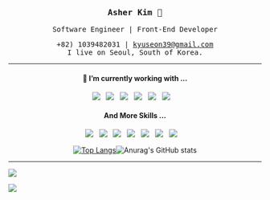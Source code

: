 <div align='center'>
 <h3><samp><strong>Asher Kim</strong> 👋 </samp></h3>

 <samp>Software Engineer | Front-End Developer</samp><br/>
 
 <samp>+82) 1039482031 | kyuseon39@gmail.com</samp><br/>
 <samp>I live on Seoul, South of Korea.</samp>
 
 
 <hr>
 
 <h4>🧐  I’m currently working with ...</h4>

 <p>
   <img src="https://img.shields.io/badge/React-20232A?style=for-the-badge&logo=react&logoColor=61DAFB" />&nbsp;&nbsp;
   <img src="https://img.shields.io/badge/Next.Js-20232A?style=for-the-badge&logo=Next.js&logoColor=61DAFB" />&nbsp;&nbsp;
   <img src="https://img.shields.io/badge/JS-F7DF1E?style=for-the-badge&logo=javascript&logoColor=black" />&nbsp;&nbsp;
   <img src="https://img.shields.io/badge/TS-3073C0?style=for-the-badge&logo=typescript&logoColor=white" />&nbsp;&nbsp;
   <img src="https://img.shields.io/badge/CSS3-1572B6?&style=for-the-badge&logo=css3&logoColor=white" />&nbsp;&nbsp;
   <img src="https://img.shields.io/badge/sass%20-%23cc6699.svg?&style=for-the-badge&logo=sass&logoColor=white" />&nbsp;&nbsp;&nbsp;&nbsp;
 </p>
 
 <h4>And More Skills ...</h4>

 <p>
  
   <img src="https://img.shields.io/badge/AWS-20232A?style=for-the-badge&logo=Amazon AWS&logoColor=61DAFB" />&nbsp;&nbsp;
   <img src="https://img.shields.io/badge/Styled Components-20232A?style=for-the-badge&logo=styled-components&logoColor=61DAFB" />&nbsp;&nbsp;
   <img src="https://img.shields.io/badge/Tailwind CSS-20232A?style=for-the-badge&logo=Tailwind CSS&logoColor=61DAFB" />&nbsp;&nbsp;
   <img src="https://img.shields.io/badge/Mobx-F7DF1E?style=for-the-badge&logo=mobx&logoColor=black" />&nbsp;&nbsp;
   <img src="https://img.shields.io/badge/redux-3073C0?style=for-the-badge&logo=redux&logoColor=white" />&nbsp;&nbsp;
   <img src="https://img.shields.io/badge/recoil-1572B6?&style=for-the-badge&logo=React&logoColor=white" />&nbsp;&nbsp;
   <img src="https://img.shields.io/badge/swr%20-%23cc6699.svg?&style=for-the-badge&logo=swc&logoColor=white" />&nbsp;&nbsp;&nbsp;&nbsp;
 </p>
 
  [![Top Langs](https://github-readme-stats.vercel.app/api/top-langs/?username=asherkuu&layout=compact)]()![Anurag's GitHub stats](https://github-readme-stats.vercel.app/api?username=asherkuu&show_icons=true&theme=radical)
 
</div>

<hr>

<a href="https://velog.io/@ashekruu"><img src="https://img.shields.io/badge/Velog-3DDC84?style=flat&logo=Blogger&logoColor=white"/></a>

<img src="https://img.shields.io/badge/React-61DAFB?style=flat&logo=React&logoColor=white"/>


